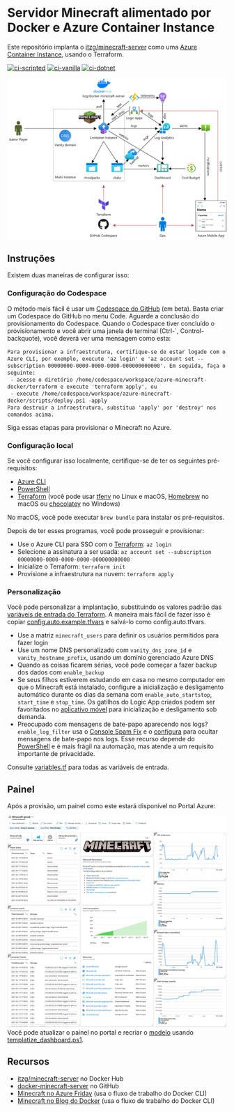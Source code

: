 # Servidor Minecraft alimentado por Docker e Azure Container Instance
Este repositório implanta o [itzg/minecraft-server](https://hub.docker.com/r/itzg/minecraft-server) como uma [Azure Container Instance](https://azure.microsoft.com/en-us/services/container-instances/), usando o Terraform.

[![ci-scripted](https://github.com/geekzter/azure-minecraft-docker/actions/workflows/ci-scripted.yml/badge.svg)](https://github.com/geekzter/azure-minecraft-docker/actions/workflows/ci-scripted.yml)
[![ci-vanilla](https://github.com/geekzter/azure-minecraft-docker/actions/workflows/ci-vanilla.yml/badge.svg)](https://github.com/geekzter/azure-minecraft-docker/actions/workflows/ci-vanilla.yml)
[![ci-dotnet](https://github.com/geekzter/azure-minecraft-docker/actions/workflows/ci-dotnet.yml/badge.svg)](https://github.com/geekzter/azure-minecraft-docker/actions/workflows/ci-dotnet.yml)

![alt text](./visuals/diagram.png "Diagrama")

## Instruções
Existem duas maneiras de configurar isso:

### Configuração do Codespace
O método mais fácil é usar um [Codespace do GitHub](https://github.com/features/codespaces) (em beta). Basta criar um Codespace do GitHub no menu Code. Aguarde a conclusão do provisionamento do Codespace. Quando o Codespace tiver concluído o provisionamento e você abrir uma janela de terminal (Ctrl-`, Control-backquote), você deverá ver uma mensagem como esta:
```
Para provisionar a infraestrutura, certifique-se de estar logado com o Azure CLI, por exemplo, execute 'az login' e 'az account set --subscription 00000000-0000-0000-0000-000000000000'. Em seguida, faça o seguinte:
 - acesse o diretório /home/codespace/workspace/azure-minecraft-docker/terraform e execute 'terraform apply', ou
 - execute /home/codespace/workspace/azure-minecraft-docker/scripts/deploy.ps1 -apply
Para destruir a infraestrutura, substitua 'apply' por 'destroy' nos comandos acima.
```
Siga essas etapas para provisionar o Minecraft no Azure.

### Configuração local
Se você configurar isso localmente, certifique-se de ter os seguintes pré-requisitos:
- [Azure CLI](http://aka.ms/azure-cli)
- [PowerShell](https://github.com/PowerShell/PowerShell#get-powershell)
- [Terraform](https://www.terraform.io/downloads.html) (você pode usar [tfenv](https://github.com/tfutils/tfenv) no Linux e macOS, [Homebrew](https://github.com/hashicorp/homebrew-tap) no macOS ou [chocolatey](https://chocolatey.org/packages/terraform) no Windows)

No macOS, você pode executar `brew bundle` para instalar os pré-requisitos.

Depois de ter esses programas, você pode prosseguir e provisionar:
- Use o Azure CLI para SSO com o [Terraform](https://registry.terraform.io/providers/hashicorp/azurerm/latest/docs/guides/azure_cli): `az login`
- Selecione a assinatura a ser usada: `az account set --subscription 00000000-0000-0000-0000-000000000000`
- Inicialize o Terraform: `terraform init`
- Provisione a infraestrutura na nuvem: `terraform apply`

### Personalização
Você pode personalizar a implantação, substituindo os valores padrão das [variáveis de entrada do Terraform](https://www.terraform.io/docs/configuration/variables.html). A maneira mais fácil de fazer isso é copiar [config.auto.example.tfvars](./terraform/config.auto.example.tfvars) e salvá-lo como config.auto.tfvars.
- Use a matriz `minecraft_users` para definir os usuários permitidos para fazer login
- Use um nome DNS personalizado com `vanity_dns_zone_id` e `vanity_hostname_prefix`, usando um domínio gerenciado Azure DNS
- Quando as coisas ficarem sérias, você pode começar a fazer backup dos dados com `enable_backup`
- Se seus filhos estiverem estudando em casa no mesmo computador em que o Minecraft está instalado, configure a inicialização e desligamento automático durante os dias da semana com `enable_auto_startstop`, `start_time` e `stop_time`. Os gatilhos do Logic App criados podem ser favoritados no [aplicativo móvel](https://azure.microsoft.com/en-us/features/azure-portal/mobile-app/) para inicialização e desligamento sob demanda.
- Preocupado com mensagens de bate-papo aparecendo nos logs? `enable_log_filter` usa o [Console Spam Fix](https://dev.bukkit.org/projects/console-spam-fix) e o [configura](./minecraft/log-filter/config.yml) para ocultar mensagens de bate-papo nos logs. Esse recurso depende do [PowerShell](https://github.com/PowerShell/PowerShell) e é mais frágil na automação, mas atende a um requisito importante de privacidade.

Consulte [variables.tf](./terraform/variables.tf) para todas as variáveis de entrada.

## Painel
Após a provisão, um painel como este estará disponível no Portal Azure:

![alt text](./visuals/dashboard.png "Painel")
Você pode atualizar o painel no portal e recriar o [modelo](./terraform/dashboard.tpl) usando [templatize_dashboard.ps1](./scripts/templatize_dashboard.ps1).

## Recursos
- [itzg/minecraft-server](https://hub.docker.com/r/itzg/minecraft-server) no Docker Hub
- [docker-minecraft-server](https://github.com/itzg/docker-minecraft-server) no GitHub
- [Minecraft no Azure Friday](https://www.youtube.com/watch?v=2D8FTi-Zvt0) (usa o fluxo de trabalho do Docker CLI)
- [Minecraft no Blog do Docker](https://www.docker.com/blog/deploying-a-minecraft-docker-server-to-the-cloud/) (usa o fluxo de trabalho do Docker CLI)
